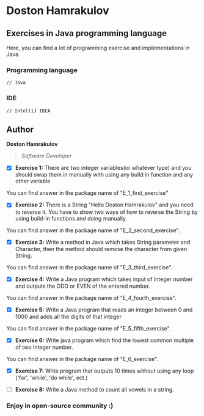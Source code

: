 # Doston Hamrakulov

## Exercises in Java programming language
  
Here, you can find a lot of programming exercise and implementations in Java.


### Programming language
```[java]
// Java 
```

### IDE
```[intellijidea]
// IntelliJ IDEA
```

## Author
**Doston Hamrakulov**
>*Software Developer*


-[X] **Exercise 1:**
There are two integer variables(or whatever type) and you should swap them in manually with using any build in function and any other variable

You can find answer in the package name of "E_1_first_exercise"


-[X] **Exercise 2:**
There is a String "Hello Doston Hamrakulov" and you need to reverse it. You have to show two ways of how to reverse the String by using build-in functions and doing manually.

You can find answer in the package name of "E_2_second_exercise".


-[X] **Exercise 3:**
Write a method in Java which takes String parameter and Character, then the method should remove the character from given String.

You can find answer in the package name of "E_3_third_exercise".


-[X] **Exercise 4:**
Write a Java program which takes input of Integer number and outputs the ODD or EVEN of the entered number.

You can find answer in the package name of "E_4_fourth_exercise".

-[X] **Exercise 5:**
Write a Java program that reads an integer between 0 and 1000 and adds all the digits of that integer

You can find answer in the package name of "E_5_fifth_exercise".


-[X] **Exercise 6:**
Write java program which find the lowest common multiple of two Integer number.

You can find answer in the package name of "E_6_exercise".


-[X] **Exercise 7:**
Write program that outputs 10 times without using any loop ('for', 'while', 'do while', ect.)


-[ ] **Exercise 8:**
Write a Java method to count all vowels in a string.



### Enjoy in open-source community :)
